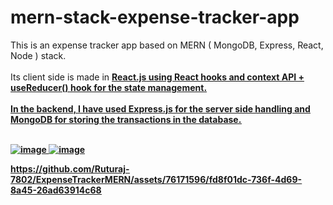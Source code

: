 # mern-stack-expense-tracker-app
This is an expense tracker app based on MERN ( MongoDB, Express, React, Node ) stack. <br/><br/>
Its client side is made in <b><u>React.js<u><b> using React hooks and context API + useReducer() hook for the state management. <br/><br/>
In the backend, I have used <b><u>Express.js<b><u> for the server side handling and <b><u>MongoDB<u><b> for storing the transactions in the database.<br/><br/>
 
![image](https://github.com/Ruturaj-7802/ExpenseTrackerMERN/assets/76171596/90cc07f7-f234-42f8-901f-35ec7cd26cf1)
![image](https://github.com/Ruturaj-7802/ExpenseTrackerMERN/assets/76171596/6596c033-62dc-4d4a-9dd7-2e2bc3f2616d)


https://github.com/Ruturaj-7802/ExpenseTrackerMERN/assets/76171596/fd8f01dc-736f-4d69-8a45-26ad63914c68

